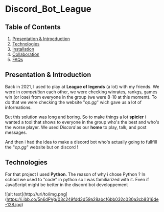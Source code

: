 # Discord_Bot_League

## Table of Contents
1. [Presentation & Introcduction](#presentation--introduction)
2. [Technologies](#technologies)
3. [Installation](#installation)
4. [Collaboration](#collaboration)
5. [FAQs](#faqs)

## Presentation & Introduction

Back in 2021, I used to play at **League of legends** (a lot) with my friends. We were in *competition* each other, we were checking winrates, rankgs, games win (or lose) from everyone in the group (we were 8-10 at this moment). To do that we were checking the website "_op.gg_" wich gave us a lot of informations.

But this solution was long and boring. So to make things a lot __spicier__ i wanted a tool that shows to everyone in the group who's the best and who's the worse player. We used _Discord_ as our **home** to play, talk, and post messages. 

And then i had the idea to make a discord bot who's actually going to fullfill the "_op.gg_" website but on discord !

## Technologies

For that project I used **Python**. The reason of why i chose Python ? In school we used to "code" in python so I was familiarized with it. Even if JavaScript might be better in the discord bot developpement

![alt text](http://url/to/img.png](https://i.ibb.co/5n6dPVg/03c249fdd3d59a28abcf6bb032c030a3cb8316de-128.jpg)
